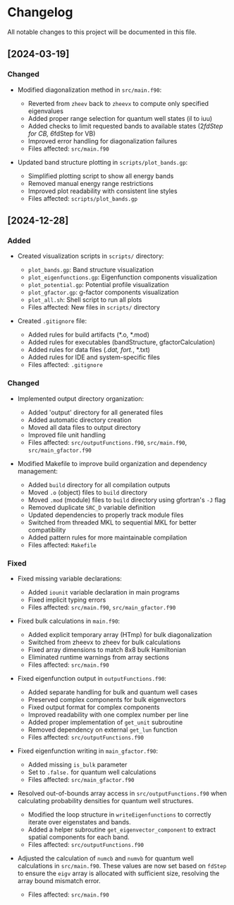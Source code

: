 # Changelog

All notable changes to this project will be documented in this file.

## [2024-03-19]

### Changed
- Modified diagonalization method in `src/main.f90`:
  - Reverted from `zheev` back to `zheevx` to compute only specified eigenvalues
  - Added proper range selection for quantum well states (il to iuu)
  - Added checks to limit requested bands to available states (2*fdStep for CB, 6*fdStep for VB)
  - Improved error handling for diagonalization failures
  - Files affected: `src/main.f90`

- Updated band structure plotting in `scripts/plot_bands.gp`:
  - Simplified plotting script to show all energy bands
  - Removed manual energy range restrictions
  - Improved plot readability with consistent line styles
  - Files affected: `scripts/plot_bands.gp`

## [2024-12-28]

### Added
- Created visualization scripts in `scripts/` directory:
  - `plot_bands.gp`: Band structure visualization
  - `plot_eigenfunctions.gp`: Eigenfunction components visualization
  - `plot_potential.gp`: Potential profile visualization
  - `plot_gfactor.gp`: g-factor components visualization
  - `plot_all.sh`: Shell script to run all plots
  - Files affected: New files in `scripts/` directory

- Created `.gitignore` file:
  - Added rules for build artifacts (*.o, *.mod)
  - Added rules for executables (bandStructure, gfactorCalculation)
  - Added rules for data files (*.dat, fort.*, *.txt)
  - Added rules for IDE and system-specific files
  - Files affected: `.gitignore`

### Changed
- Implemented output directory organization:
  - Added 'output' directory for all generated files
  - Added automatic directory creation
  - Moved all data files to output directory
  - Improved file unit handling
  - Files affected: `src/outputFunctions.f90`, `src/main.f90`, `src/main_gfactor.f90`

- Modified Makefile to improve build organization and dependency management:
  - Added `build` directory for all compilation outputs
  - Moved `.o` (object) files to `build` directory
  - Moved `.mod` (module) files to `build` directory using gfortran's `-J` flag
  - Removed duplicate `SRC_D` variable definition
  - Updated dependencies to properly track module files
  - Switched from threaded MKL to sequential MKL for better compatibility
  - Added pattern rules for more maintainable compilation
  - Files affected: `Makefile`

### Fixed
- Fixed missing variable declarations:
  - Added `iounit` variable declaration in main programs
  - Fixed implicit typing errors
  - Files affected: `src/main.f90`, `src/main_gfactor.f90`

- Fixed bulk calculations in `main.f90`:
  - Added explicit temporary array (HTmp) for bulk diagonalization
  - Switched from zheevx to zheev for bulk calculations
  - Fixed array dimensions to match 8x8 bulk Hamiltonian
  - Eliminated runtime warnings from array sections
  - Files affected: `src/main.f90`

- Fixed eigenfunction output in `outputFunctions.f90`:
  - Added separate handling for bulk and quantum well cases
  - Preserved complex components for bulk eigenvectors
  - Fixed output format for complex components
  - Improved readability with one complex number per line
  - Added proper implementation of `get_unit` subroutine
  - Removed dependency on external `get_lun` function
  - Files affected: `src/outputFunctions.f90`

- Fixed eigenfunction writing in `main_gfactor.f90`:
  - Added missing `is_bulk` parameter
  - Set to `.false.` for quantum well calculations
  - Files affected: `src/main_gfactor.f90`

- Resolved out-of-bounds array access in `src/outputFunctions.f90` when calculating probability densities for quantum well structures.
  - Modified the loop structure in `writeEigenfunctions` to correctly iterate over eigenstates and bands.
  - Added a helper subroutine `get_eigenvector_component` to extract spatial components for each band.
  - Files affected: `src/outputFunctions.f90`

- Adjusted the calculation of `numcb` and `numvb` for quantum well calculations in `src/main.f90`. These values are now set based on `fdStep` to ensure the `eigv` array is allocated with sufficient size, resolving the array bound mismatch error.
  - Files affected: `src/main.f90` 